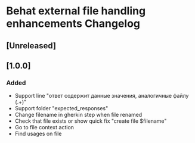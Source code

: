 <!-- Keep a Changelog guide -> https://keepachangelog.com -->

# Behat external file handling enhancements Changelog

## [Unreleased]

## [1.0.0]
### Added
- Support line "ответ содержит данные значения, аналогичные файлу (.+)"
- Support folder "expected_responses"
- Change filename in gherkin step when file renamed
- Check that file exists or show quick fix "create file $filename"
- Go to file context action
- Find usages on file